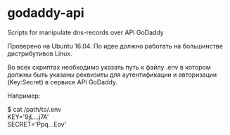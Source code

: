 ﻿# godaddy-api
Scripts for manipulate dns-records over API GoDaddy

Проверено на Ubuntu 16.04. По идее должно работать на большинстве дистрибутивов Linux.

Во всех скриптах необходимо указать путь к файлу .env в котором должны
быть указаны реквизиты для аутентификации и авторизации (Key:Secret) в
сервисе API GoDaddy.

Например:

$ cat /path/to/.env   
KEY='9jL...j7A'   
SECRET='Ppq...Eov'   

